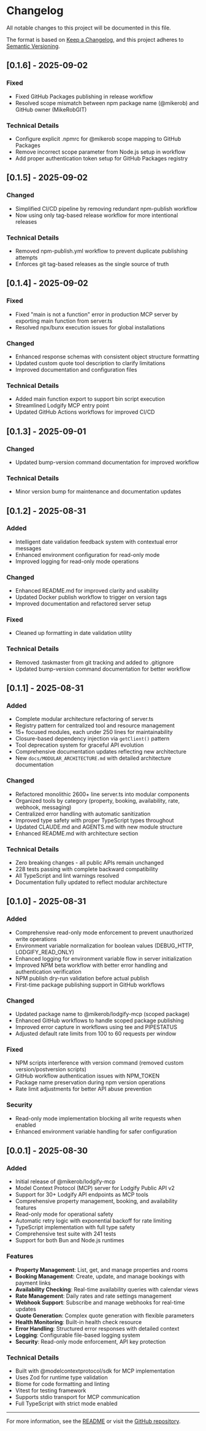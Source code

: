 # Changelog

All notable changes to this project will be documented in this file.

The format is based on [Keep a Changelog](https://keepachangelog.com/en/1.0.0/),
and this project adheres to [Semantic Versioning](https://semver.org/spec/v2.0.0.html).

## [0.1.6] - 2025-09-02

### Fixed

- Fixed GitHub Packages publishing in release workflow
- Resolved scope mismatch between npm package name (@mikerob) and GitHub owner (MikeRobGIT)

### Technical Details

- Configure explicit .npmrc for @mikerob scope mapping to GitHub Packages
- Remove incorrect scope parameter from Node.js setup in workflow
- Add proper authentication token setup for GitHub Packages registry

## [0.1.5] - 2025-09-02

### Changed

- Simplified CI/CD pipeline by removing redundant npm-publish workflow
- Now using only tag-based release workflow for more intentional releases

### Technical Details

- Removed npm-publish.yml workflow to prevent duplicate publishing attempts
- Enforces git tag-based releases as the single source of truth

## [0.1.4] - 2025-09-02

### Fixed

- Fixed "main is not a function" error in production MCP server by exporting main function from server.ts
- Resolved npx/bunx execution issues for global installations

### Changed

- Enhanced response schemas with consistent object structure formatting
- Updated custom quote tool description to clarify limitations
- Improved documentation and configuration files

### Technical Details

- Added main function export to support bin script execution
- Streamlined Lodgify MCP entry point
- Updated GitHub Actions workflows for improved CI/CD

## [0.1.3] - 2025-09-01

### Changed

- Updated bump-version command documentation for improved workflow

### Technical Details

- Minor version bump for maintenance and documentation updates

## [0.1.2] - 2025-08-31

### Added

- Intelligent date validation feedback system with contextual error messages
- Enhanced environment configuration for read-only mode
- Improved logging for read-only mode operations

### Changed

- Enhanced README.md for improved clarity and usability
- Updated Docker publish workflow to trigger on version tags
- Improved documentation and refactored server setup

### Fixed

- Cleaned up formatting in date validation utility

### Technical Details

- Removed .taskmaster from git tracking and added to .gitignore
- Updated bump-version command documentation for better workflow

## [0.1.1] - 2025-08-31

### Added

- Complete modular architecture refactoring of server.ts
- Registry pattern for centralized tool and resource management
- 15+ focused modules, each under 250 lines for maintainability
- Closure-based dependency injection via `getClient()` pattern
- Tool deprecation system for graceful API evolution
- Comprehensive documentation updates reflecting new architecture
- New `docs/MODULAR_ARCHITECTURE.md` with detailed architecture documentation

### Changed

- Refactored monolithic 2600+ line server.ts into modular components
- Organized tools by category (property, booking, availability, rate, webhook, messaging)
- Centralized error handling with automatic sanitization
- Improved type safety with proper TypeScript types throughout
- Updated CLAUDE.md and AGENTS.md with new module structure
- Enhanced README.md with architecture section

### Technical Details

- Zero breaking changes - all public APIs remain unchanged
- 228 tests passing with complete backward compatibility
- All TypeScript and lint warnings resolved
- Documentation fully updated to reflect modular architecture

## [0.1.0] - 2025-08-31

### Added

- Comprehensive read-only mode enforcement to prevent unauthorized write operations
- Environment variable normalization for boolean values (DEBUG_HTTP, LODGIFY_READ_ONLY)
- Enhanced logging for environment variable flow in server initialization
- Improved NPM beta workflow with better error handling and authentication verification
- NPM publish dry-run validation before actual publish
- First-time package publishing support in GitHub workflows

### Changed

- Updated package name to @mikerob/lodgify-mcp (scoped package)
- Enhanced GitHub workflows to handle scoped package publishing
- Improved error capture in workflows using tee and PIPESTATUS
- Adjusted default rate limits from 100 to 60 requests per window

### Fixed

- NPM scripts interference with version command (removed custom version/postversion scripts)
- GitHub workflow authentication issues with NPM_TOKEN
- Package name preservation during npm version operations
- Rate limit adjustments for better API abuse prevention

### Security

- Read-only mode implementation blocking all write requests when enabled
- Enhanced environment variable handling for safer configuration

## [0.0.1] - 2025-08-30

### Added

- Initial release of @mikerob/lodgify-mcp
- Model Context Protocol (MCP) server for Lodgify Public API v2
- Support for 30+ Lodgify API endpoints as MCP tools
- Comprehensive property management, booking, and availability features
- Read-only mode for operational safety
- Automatic retry logic with exponential backoff for rate limiting
- TypeScript implementation with full type safety
- Comprehensive test suite with 241 tests
- Support for both Bun and Node.js runtimes

### Features

- **Property Management**: List, get, and manage properties and rooms
- **Booking Management**: Create, update, and manage bookings with payment links
- **Availability Checking**: Real-time availability queries with calendar views
- **Rate Management**: Daily rates and rate settings management
- **Webhook Support**: Subscribe and manage webhooks for real-time updates
- **Quote Generation**: Complex quote generation with flexible parameters
- **Health Monitoring**: Built-in health check resource
- **Error Handling**: Structured error responses with detailed context
- **Logging**: Configurable file-based logging system
- **Security**: Read-only mode enforcement, API key protection

### Technical Details

- Built with @modelcontextprotocol/sdk for MCP implementation
- Uses Zod for runtime type validation
- Biome for code formatting and linting
- Vitest for testing framework
- Supports stdio transport for MCP communication
- Full TypeScript with strict mode enabled

---

For more information, see the [README](README.md) or visit the [GitHub repository](https://github.com/mikerobgit/lodgify-mcp).
